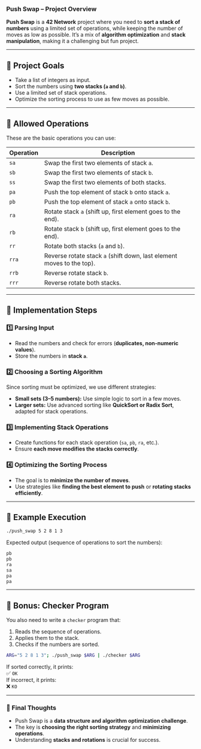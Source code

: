 ### **Push Swap – Project Overview**  

**Push Swap** is a **42 Network** project where you need to **sort a stack of numbers** using a limited set of operations, while keeping the number of moves as low as possible. It’s a mix of **algorithm optimization** and **stack manipulation**, making it a challenging but fun project.

---

## 🔹 **Project Goals**
- Take a list of integers as input.
- Sort the numbers using **two stacks (`a` and `b`)**.
- Use a limited set of stack operations.
- Optimize the sorting process to use as few moves as possible.

---

## 🔹 **Allowed Operations**
These are the basic operations you can use:

| **Operation** | **Description** |
|--------------|----------------|
| `sa` | Swap the first two elements of stack `a`. |
| `sb` | Swap the first two elements of stack `b`. |
| `ss` | Swap the first two elements of both stacks. |
| `pa` | Push the top element of stack `b` onto stack `a`. |
| `pb` | Push the top element of stack `a` onto stack `b`. |
| `ra` | Rotate stack `a` (shift up, first element goes to the end). |
| `rb` | Rotate stack `b` (shift up, first element goes to the end). |
| `rr` | Rotate both stacks (`a` and `b`). |
| `rra` | Reverse rotate stack `a` (shift down, last element moves to the top). |
| `rrb` | Reverse rotate stack `b`. |
| `rrr` | Reverse rotate both stacks. |

---

## 🔹 **Implementation Steps**
### **1️⃣ Parsing Input**
- Read the numbers and check for errors (**duplicates, non-numeric values**).
- Store the numbers in **stack `a`**.

### **2️⃣ Choosing a Sorting Algorithm**
Since sorting must be optimized, we use different strategies:
- **Small sets (3–5 numbers):** Use simple logic to sort in a few moves.
- **Larger sets:** Use advanced sorting like **QuickSort or Radix Sort**, adapted for stack operations.

### **3️⃣ Implementing Stack Operations**
- Create functions for each stack operation (`sa`, `pb`, `ra`, etc.).
- Ensure **each move modifies the stacks correctly**.

### **4️⃣ Optimizing the Sorting Process**
- The goal is to **minimize the number of moves**.
- Use strategies like **finding the best element to push** or **rotating stacks efficiently**.

---

## 🔹 **Example Execution**
```sh
./push_swap 5 2 8 1 3
```
Expected output (sequence of operations to sort the numbers):
```sh
pb
pb
ra
sa
pa
pa
```

---

## 🔹 **Bonus: Checker Program**
You also need to write a `checker` program that:
1. Reads the sequence of operations.
2. Applies them to the stack.
3. Checks if the numbers are sorted.

```sh
ARG="5 2 8 1 3"; ./push_swap $ARG | ./checker $ARG
```
If sorted correctly, it prints:  
✅ `OK`  
If incorrect, it prints:  
❌ `KO`  

---

### **🔹 Final Thoughts**
- Push Swap is a **data structure and algorithm optimization challenge**.
- The key is **choosing the right sorting strategy** and **minimizing operations**.
- Understanding **stacks and rotations** is crucial for success.
